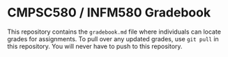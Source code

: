 # CMPSC580 / INFM580 Gradebook

This repository contains the `gradebook.md` file where individuals can locate grades for assignments. To pull over any updated grades, use `git pull` in this repository. You will never have to push to this repository.

